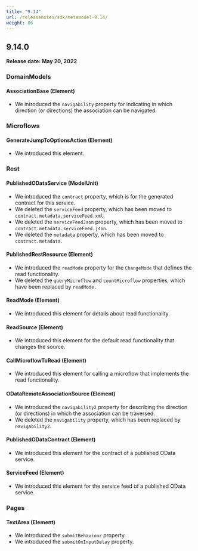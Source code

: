 ```yaml
---
title: "9.14"
url: /releasenotes/sdk/metamodel-9.14/
weight: 86
---
```


## 9.14.0

**Release date: May 20, 2022**

### DomainModels

#### AssociationBase (Element)

* We introduced the `navigability` property for indicating in which direction (or directions) the association can be navigated.

### Microflows

#### GenerateJumpToOptionsAction (Element)

* We introduced this element.

### Rest

#### PublishedODataService (ModelUnit)

* We introduced the `contract` property, which is for the generated contract for this service.
* We deleted the `serviceFeed` property, which has been moved to `contract.metadata.serviceFeed.xml`.
* We deleted the `serviceFeedJson` property, which has been moved to `contract.metadata.serviceFeed.json`.
* We deleted the `metadata` property, which has been moved to `contract.metadata`.

#### PublishedRestResource (Element)

* We introduced the `readMode` property for the `ChangeMode` that defines the read functionality.
* We deleted the `queryMicroflow` and `countMicroflow` properties, which have been replaced by `readMode.`

#### ReadMode (Element)

* We introduced this element for details about read functionality.

#### ReadSource (Element)

* We introduced this element for the default read functionality that changes the source.

#### CallMicroflowToRead (Element)

* We introduced this element for calling a microflow that implements the read functionality.

#### ODataRemoteAssociationSource (Element)

* We introduced the `navigability2` property for describing the direction (or directions) in which the association can be traversed.
* We deleted the `navigability` property, which has been replaced by `navigability2`.

#### PublishedODataContract (Element)

* We introduced this element for the contract of a published OData service.

#### ServiceFeed (Element)

* We introduced this element for the service feed of a published OData service.

### Pages

#### TextArea (Element)

* We introduced the `submitBehaviour` property.
* We introduced the `submitOnInputDelay` property.
